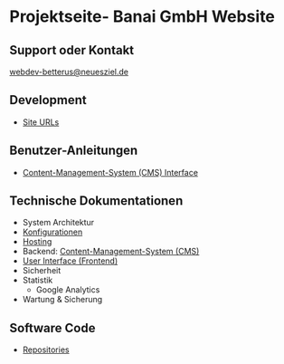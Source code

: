 # Projektseite- Banai GmbH Website 

## Support oder Kontakt

<a href="mailto:betterus@neuesziel.de">webdev-betterus@neuesziel.de</a>

## Development

* [Site URLs](./devsites)

## Benutzer-Anleitungen

* [Content-Management-System (CMS) Interface](./wp-admin)

## Technische Dokumentationen

* System Architektur
* [Konfigurationen](./konfig/)
* [Hosting](./system/hosting)
* Backend: [Content-Management-System (CMS)](./system/cms)
* [User Interface (Frontend)](./tech-ui/)
* Sicherheit
* Statistik
  * Google Analytics
* Wartung & Sicherung

## Software Code

* [Repositories](/software-code/)



<img src="https://pastepixel.com/image/BvcRhtrK5UpYYVqU5u8v.png" alt="" />

<img src="https://www.fechendorf.tk/pixel.png?tag=banai2020.github.io" alt="" />